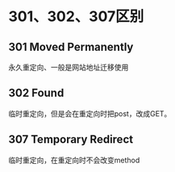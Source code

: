 # 301、302、307区别

## 301 Moved Permanently

永久重定向、一般是网站地址迁移使用

## 302 Found

临时重定向，但是会在重定向时把post，改成GET。

## 307 Temporary Redirect

临时重定向，在重定向时不会改变method
